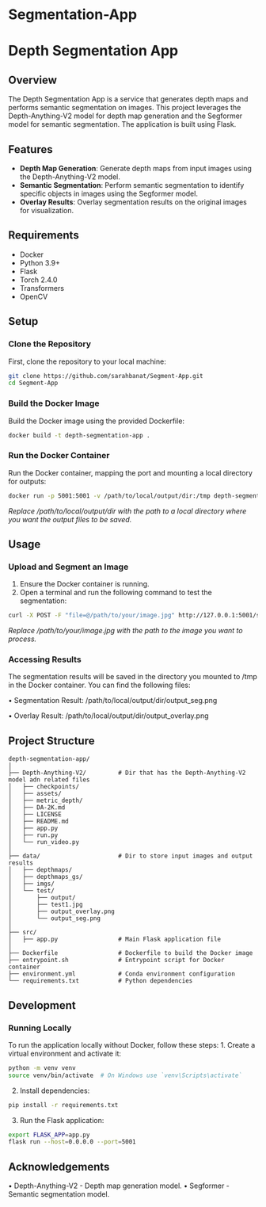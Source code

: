 # Segmentation-App

# Depth Segmentation App

## Overview

The Depth Segmentation App is a service that generates depth maps and performs semantic segmentation on images. This project leverages the Depth-Anything-V2 model for depth map generation and the Segformer model for semantic segmentation. The application is built using Flask.

## Features

- **Depth Map Generation**: Generate depth maps from input images using the Depth-Anything-V2 model.
- **Semantic Segmentation**: Perform semantic segmentation to identify specific objects in images using the Segformer model.
- **Overlay Results**: Overlay segmentation results on the original images for visualization.


## Requirements
- Docker
- Python 3.9+
- Flask
- Torch 2.4.0
- Transformers
- OpenCV

## Setup

### Clone the Repository

First, clone the repository to your local machine:

```bash
git clone https://github.com/sarahbanat/Segment-App.git
cd Segment-App
```


### Build the Docker Image

Build the Docker image using the provided Dockerfile:

```bash
docker build -t depth-segmentation-app .
```

### Run the Docker Container
Run the Docker container, mapping the port and mounting a local directory for outputs:

```bash
docker run -p 5001:5001 -v /path/to/local/output/dir:/tmp depth-segmentation-app
```
_Replace /path/to/local/output/dir with the path to a local directory where you want the output files to be saved._

## Usage
### Upload and Segment an Image
1.	Ensure the Docker container is running.
2.	Open a terminal and run the following command to test the segmentation:
 
```bash
curl -X POST -F "file=@/path/to/your/image.jpg" http://127.0.0.1:5001/segment
```

_Replace /path/to/your/image.jpg with the path to the image you want to process._

### Accessing Results
The segmentation results will be saved in the directory you mounted to /tmp in the Docker container. You can find the following files:

•	Segmentation Result: /path/to/local/output/dir/output_seg.png

•	Overlay Result: /path/to/local/output/dir/output_overlay.png
 
## Project Structure
```
depth-segmentation-app/
│
├── Depth-Anything-V2/         # Dir that has the Depth-Anything-V2 model adn related files
│   ├── checkpoints/
│   ├── assets/
│   ├── metric_depth/
│   ├── DA-2K.md
│   ├── LICENSE
│   ├── README.md
│   ├── app.py
│   ├── run.py
│   └── run_video.py
│
├── data/                      # Dir to store input images and output results
│   ├── depthmaps/
│   ├── depthmaps_gs/
│   ├── imgs/
│   └── test/
│       ├── output/
│       ├── test1.jpg
│       ├── output_overlay.png
│       └── output_seg.png
│
├── src/
│   ├── app.py                 # Main Flask application file
│
├── Dockerfile                 # Dockerfile to build the Docker image
├── entrypoint.sh              # Entrypoint script for Docker container
├── environment.yml            # Conda environment configuration
└── requirements.txt           # Python dependencies
```
## Development
### Running Locally
To run the application locally without Docker, follow these steps:
	1.	Create a virtual environment and activate it:
 
```bash
python -m venv venv
source venv/bin/activate  # On Windows use `venv\Scripts\activate`
```

  2.	Install dependencies:
     
 ```bash
pip install -r requirements.txt
```

  3.	Run the Flask application:
     
 ```bash
export FLASK_APP=app.py
flask run --host=0.0.0.0 --port=5001
```

## Acknowledgements

•	Depth-Anything-V2 - Depth map generation model.
•	Segformer - Semantic segmentation model.

